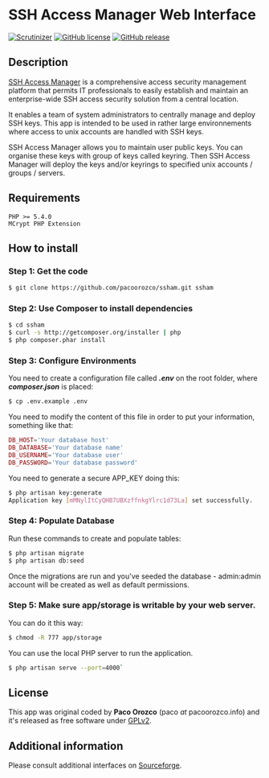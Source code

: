 # SSH Access Manager Web Interface

[![Scrutinizer](https://img.shields.io/scrutinizer/g/pacoorozco/ssham.svg?style=flat-square)](https://scrutinizer-ci.com/g/pacooorozco/ssham)
[![GitHub license](https://img.shields.io/github/license/pacoorozco/ssham.svg)](https://github.com/pacoorozco/ssham/blob/master/LICENSE)
[![GitHub release](https://img.shields.io/github/release/pacoorozco/ssham.svg?style=flat-square)](https://github.com/pacoorozco/ssham/releases)

## Description

[SSH Access Manager](http://sourceforge.net/projects/ssham/) is a comprehensive access security management platform that permits IT professionals to easily establish and maintain an enterprise-wide SSH access security solution from a central location.

It enables a team of system administrators to centrally manage and deploy SSH keys. This app is intended to be used in rather large environnements where access to unix accounts are handled with SSH keys.

SSH Access Manager allows you to maintain user public keys. You can organise these keys with group of keys called keyring. Then SSH Access Manager will deploy the keys and/or keyrings to specified unix accounts / groups / servers.

## Requirements

	PHP >= 5.4.0
	MCrypt PHP Extension

## How to install
### Step 1: Get the code

```bash
$ git clone https://github.com/pacoorozco/ssham.git ssham
```

### Step 2: Use Composer to install dependencies

```bash
$ cd ssham
$ curl -s http://getcomposer.org/installer | php
$ php composer.phar install
```

### Step 3: Configure Environments

You need to create a configuration file called ***.env*** on the root folder, where ***composer.json*** is placed:

```bash
$ cp .env.example .env
```
You need to modify the content of this file in order to put your information, something like that:

```php
DB_HOST='Your database host'
DB_DATABASE='Your database name'
DB_USERNAME='Your database user'
DB_PASSWORD='Your database password'
```
You need to generate a secure APP_KEY doing this:

```bash
$ php artisan key:generate
Application key [mMNylItCyQHB7UBXzffnkgYlrc1d73La] set successfully.
```
### Step 4: Populate Database
Run these commands to create and populate tables:

```bash
$ php artisan migrate
$ php artisan db:seed
```
Once the migrations are run and you've seeded the database -  admin:admin account will be created as well as default permissions.

### Step 5: Make sure app/storage is writable by your web server.

You can do it this way:

```bash
$ chmod -R 777 app/storage
```

You can use the local PHP server to run the application.

```bash
$ php artisan serve --port=4000`
```

## License

This app was original coded by **Paco Orozco** (paco _at_ pacoorozco.info) and it's released as free software under [GPLv2](http://www.gnu.org/licenses/gpl-2.0.html).

## Additional information
Please consult additional interfaces on [Sourceforge](http://sourceforge.net/projects/ssham/).


